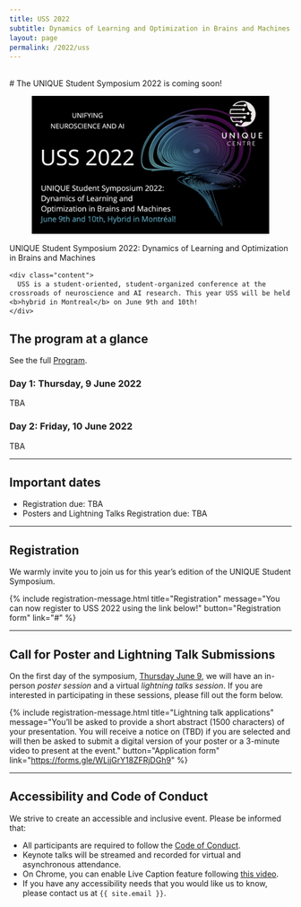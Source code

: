 ```yaml
---
title: USS 2022
subtitle: Dynamics of Learning and Optimization in Brains and Machines
layout: page
permalink: /2022/uss
---
```


<br>
# The UNIQUE Student Symposium 2022 is coming soon!

<div class="card">
  <div class="card-image">
    <figure class="image is-5by2">
      <img src="/assets/img/USS2022/banner.png" alt="USS 2022">
    </figure>
  </div>
  <div class="card-content">
    <div class="media">
      <div class="media-content">
        <p class="title is-4">UNIQUE Student Symposium 2022: Dynamics of Learning and Optimization in Brains and Machines</p>
      </div>
    </div>

    <div class="content">
      USS is a student-oriented, student-organized conference at the crossroads of neuroscience and AI research. This year USS will be held <b>hybrid in Montreal</b> on June 9th and 10th!
    </div>
  </div>
</div>



## The program at a glance

See the full <a href="/2022/schedule.html">Program</a>.

### Day 1: Thursday, 9 June 2022

TBA

### Day 2: Friday, 10 June 2022

TBA

---

## Important dates

* Registration due: TBA
* Posters and Lightning Talks Registration due: TBA

---

## Registration

We warmly invite you to join us for this year’s edition of the UNIQUE Student Symposium.

{% include registration-message.html title="Registration" message="You can now register to USS 2022 using the link below!" button="Registration form" link="#" %}

---

## Call for Poster and Lightning Talk Submissions

On the first day of the symposium, [Thursday June 9](schedule), we will have an in-person _poster session_ and a virtual _lightning talks session_. If you are interested in participating in these sessions, please fill out the form below.

{% include registration-message.html title="Lightning talk applications" message="You’ll be asked to provide a short abstract (1500 characters) of your presentation. You will receive a notice on (TBD) if you are selected and will then be asked to submit a digital version of your poster or a 3-minute video to present at the event." button="Application form" link="https://forms.gle/WLjjGrY18ZFRjDGh9" %}

---

## Accessibility and Code of Conduct

We strive to create an accessible and inclusive event. Please be informed that:

- All participants are required to follow the [Code of Conduct](coc).
- Keynote talks will be streamed and recorded for virtual and asynchronous attendance.
- On Chrome, you can enable Live Caption feature following [this video](https://www.youtube.com/embed/KDP8a5s8yaU).
- If you have any accessibility needs that you would like us to know, please contact us at `{{ site.email }}`.
